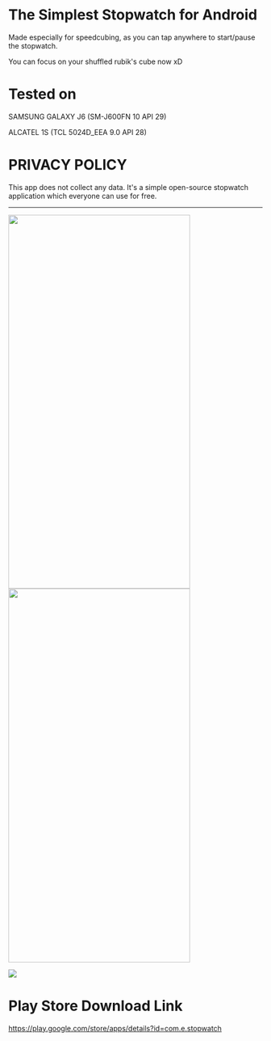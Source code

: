 # The Simplest Stopwatch for Android

Made especially for speedcubing, as you can tap anywhere to start/pause the stopwatch.

You can focus on your shuffled rubik's cube now xD

# Tested on 

SAMSUNG GALAXY J6 (SM-J600FN 10 API 29)

ALCATEL 1S (TCL 5024D_EEA 9.0 API 28)


# PRIVACY POLICY

This app does not collect any data. It's a simple open-source stopwatch application which everyone can use for free.

--------------------------------------------------------------------------------------------------------

<img src="https://i.imgur.com/Zt5yBid.jpg" width="360" height="740"> <img src="https://i.imgur.com/vIfbHUq.jpg" width="360" height="740">

![](https://i.imgur.com/sftUNxt.jpg)

# Play Store Download Link

https://play.google.com/store/apps/details?id=com.e.stopwatch
